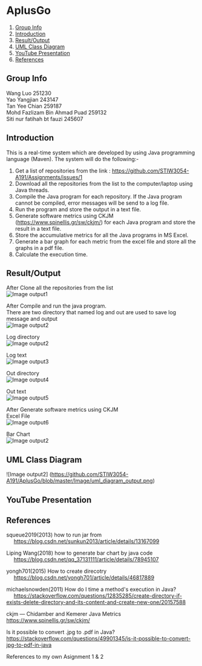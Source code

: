 # AplusGo  
1. [Group Info](#group-info)
1. [Introduction](#introduction)
1. [Result/Output](#resultoutput)
1. [UML Class Diagram](#uml-class-diagram)
1. [YouTube Presentation](#youtube-presentation)
1. [References](#references)

## Group Info  
Wang Luo 251230  
Yao Yangjian 243147  
Tan Yee Chian 259187  
Mohd Fazlizam Bin Ahmad Puad 259132  
Siti nur fatihah bt fauzi 245607  

## Introduction  

This is a real-time system which are developed by using Java programming language (Maven). The system will do the following:-    

1) Get a list of repositories from the link : https://github.com/STIW3054-A191/Assignments/issues/1      
2) Download all the repositories from the list to the computer/laptop using Java threads.    
3) Compile the Java program for each repository. If the Java program cannot be compiled, error messages will be send to a log file.  
4) Run the program and store the output in a text file.   
5) Generate software metrics using CKJM (https://www.spinellis.gr/sw/ckjm/) for each Java program and store the result in a text file.  
6) Store the accumulative metrics for all the Java programs in MS Excel.  
7) Generate a bar graph for each metric from the excel file and store all the graphs in a pdf file.  
8) Calculate the execution time.  

## Result/Output  
After Clone all the repositories from the list  
![Image output1](https://github.com/STIW3054-A191/AplusGo/blob/master/Image/003.PNG)  

After Compile and run the java program.  
There are two directory that named log and out are used to save log message and output  
![Image output2](https://github.com/STIW3054-A191/AplusGo/blob/master/Image/004.PNG)  

Log directory  
![Image output2](https://github.com/STIW3054-A191/AplusGo/blob/master/Image/005.PNG)  

Log text  
![Image output3](https://github.com/STIW3054-A191/AplusGo/blob/master/Image/006.PNG) 

Out directory  
![Image output4](https://github.com/STIW3054-A191/AplusGo/blob/master/Image/007.PNG) 

Out text  
![Image output5](https://github.com/STIW3054-A191/AplusGo/blob/master/Image/008.PNG) 

After Generate software metrics using CKJM  
Excel File  
![Image output6](https://github.com/STIW3054-A191/AplusGo/blob/master/Image/009.PNG) 

Bar Chart  
![Image output2](https://github.com/STIW3054-A191/AplusGo/blob/master/Image/001.PNG) 
## UML Class Diagram  
![Image output2] (https://github.com/STIW3054-A191/AplusGo/blob/master/Image/uml_diagram_output.png)

## YouTube Presentation 

## References  
squeue2019(2013) how to run jar from   
&nbsp;&nbsp;&nbsp;&nbsp; https://blog.csdn.net/sunkun2013/article/details/13167099

Liping Wang(2018) how to generate bar chart by java code   
&nbsp;&nbsp;&nbsp;&nbsp; https://blog.csdn.net/qq_37131111/article/details/78945107

yongh701(2015) How to create direcotry     
&nbsp;&nbsp;&nbsp;&nbsp; https://blog.csdn.net/yongh701/article/details/46817889  

michaelsnowden(2011) How do I time a method's execution in Java?    
&nbsp;&nbsp;&nbsp;&nbsp; https://stackoverflow.com/questions/12835285/create-directory-if-exists-delete-directory-and-its-content-and-create-new-one/20157588  

ckjm — Chidamber and Kemerer Java Metrics
&nbsp;&nbsp;&nbsp;&nbsp; https://www.spinellis.gr/sw/ckjm/

Is it possible to convert .jpg to .pdf in Java?
&nbsp;&nbsp;&nbsp;&nbsp; https://stackoverflow.com/questions/49901345/is-it-possible-to-convert-jpg-to-pdf-in-java

References to my own Asignment 1 & 2
